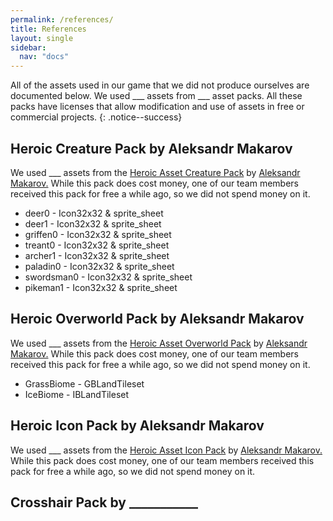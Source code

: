 ```yaml
---
permalink: /references/
title: References
layout: single
sidebar: 
  nav: "docs"
---
```


All of the assets used in our game that we did not produce ourselves are documented below. We used ___ assets from ___ asset packs. All these packs have licenses that allow modification and use of assets in free or commercial projects.
{: .notice--success}


## Heroic Creature Pack by Aleksandr Makarov
We used ___ assets from the [Heroic Asset Creature Pack](https://iknowkingrabbit.itch.io/heroic-creature-pack) by [Aleksandr Makarov.](https://iknowkingrabbit.itch.io/) While this pack does cost money, one of our team members received this pack for free a while ago, so we did not spend money on it. 
- deer0 - Icon32x32 & sprite_sheet
- deer1 - Icon32x32 & sprite_sheet
- griffen0 - Icon32x32 & sprite_sheet
- treant0 - Icon32x32 & sprite_sheet
- archer1 - Icon32x32 & sprite_sheet
- paladin0 - Icon32x32 & sprite_sheet
- swordsman0 - Icon32x32 & sprite_sheet
- pikeman1 - Icon32x32 & sprite_sheet

## Heroic Overworld Pack by Aleksandr Makarov
We used ___ assets from the [Heroic Asset Overworld Pack](https://iknowkingrabbit.itch.io/heroic-overworld) by [Aleksandr Makarov.](https://iknowkingrabbit.itch.io/) While this pack does cost money, one of our team members received this pack for free a while ago, so we did not spend money on it. 
- GrassBiome - GBLandTileset
- IceBiome - IBLandTileset

## Heroic Icon Pack by Aleksandr Makarov
We used ___ assets from the [Heroic Asset Icon Pack](https://iknowkingrabbit.itch.io/heroic-icon-pack) by [Aleksandr Makarov.](https://iknowkingrabbit.itch.io/) While this pack does cost money, one of our team members received this pack for free a while ago, so we did not spend money on it. 


## Crosshair Pack by ___________

